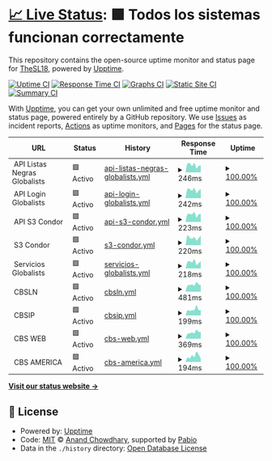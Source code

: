 # [📈 Live Status](https://status.condorbs.net): <!--live status--> **🟩 Todos los sistemas funcionan correctamente**

This repository contains the open-source uptime monitor and status page for [TheSL18](https://status.condorbs.net), powered by [Upptime](https://github.com/upptime/upptime).

[![Uptime CI](https://github.com/TheSL18/upptime/workflows/Uptime%20CI/badge.svg)](https://github.com/TheSL18/upptime/actions?query=workflow%3A%22Uptime+CI%22)
[![Response Time CI](https://github.com/TheSL18/upptime/workflows/Response%20Time%20CI/badge.svg)](https://github.com/TheSL18/upptime/actions?query=workflow%3A%22Response+Time+CI%22)
[![Graphs CI](https://github.com/TheSL18/upptime/workflows/Graphs%20CI/badge.svg)](https://github.com/TheSL18/upptime/actions?query=workflow%3A%22Graphs+CI%22)
[![Static Site CI](https://github.com/TheSL18/upptime/workflows/Static%20Site%20CI/badge.svg)](https://github.com/TheSL18/upptime/actions?query=workflow%3A%22Static+Site+CI%22)
[![Summary CI](https://github.com/TheSL18/upptime/workflows/Summary%20CI/badge.svg)](https://github.com/TheSL18/upptime/actions?query=workflow%3A%22Summary+CI%22)

With [Upptime](https://upptime.js.org), you can get your own unlimited and free uptime monitor and status page, powered entirely by a GitHub repository. We use [Issues](https://github.com/TheSL18/upptime/issues) as incident reports, [Actions](https://github.com/TheSL18/upptime/actions) as uptime monitors, and [Pages](https://status.condorbs.net) for the status page.

<!--start: status pages-->
<!-- This summary is generated by Upptime (https://github.com/upptime/upptime) -->
<!-- Do not edit this manually, your changes will be overwritten -->
<!-- prettier-ignore -->
| URL | Status | History | Response Time | Uptime |
| --- | ------ | ------- | ------------- | ------ |
| <img alt="" src="https://icons.duckduckgo.com/ip3/null.ico" height="13"> API Listas Negras Globalists | 🟩 Activo | [api-listas-negras-globalists.yml](https://github.com/TheSL18/upptime/commits/HEAD/history/api-listas-negras-globalists.yml) | <details><summary><img alt="Response time graph" src="./graphs/api-listas-negras-globalists/response-time-week.png" height="20"> 246ms</summary><br><a href="https://status.condorbs.net/history/api-listas-negras-globalists"><img alt="Response time 213" src="https://img.shields.io/endpoint?url=https%3A%2F%2Fraw.githubusercontent.com%2FTheSL18%2Fupptime%2FHEAD%2Fapi%2Fapi-listas-negras-globalists%2Fresponse-time.json"></a><br><a href="https://status.condorbs.net/history/api-listas-negras-globalists"><img alt="24-hour response time 238" src="https://img.shields.io/endpoint?url=https%3A%2F%2Fraw.githubusercontent.com%2FTheSL18%2Fupptime%2FHEAD%2Fapi%2Fapi-listas-negras-globalists%2Fresponse-time-day.json"></a><br><a href="https://status.condorbs.net/history/api-listas-negras-globalists"><img alt="7-day response time 246" src="https://img.shields.io/endpoint?url=https%3A%2F%2Fraw.githubusercontent.com%2FTheSL18%2Fupptime%2FHEAD%2Fapi%2Fapi-listas-negras-globalists%2Fresponse-time-week.json"></a><br><a href="https://status.condorbs.net/history/api-listas-negras-globalists"><img alt="30-day response time 222" src="https://img.shields.io/endpoint?url=https%3A%2F%2Fraw.githubusercontent.com%2FTheSL18%2Fupptime%2FHEAD%2Fapi%2Fapi-listas-negras-globalists%2Fresponse-time-month.json"></a><br><a href="https://status.condorbs.net/history/api-listas-negras-globalists"><img alt="1-year response time 213" src="https://img.shields.io/endpoint?url=https%3A%2F%2Fraw.githubusercontent.com%2FTheSL18%2Fupptime%2FHEAD%2Fapi%2Fapi-listas-negras-globalists%2Fresponse-time-year.json"></a></details> | <details><summary><a href="https://status.condorbs.net/history/api-listas-negras-globalists">100.00%</a></summary><a href="https://status.condorbs.net/history/api-listas-negras-globalists"><img alt="All-time uptime 99.55%" src="https://img.shields.io/endpoint?url=https%3A%2F%2Fraw.githubusercontent.com%2FTheSL18%2Fupptime%2FHEAD%2Fapi%2Fapi-listas-negras-globalists%2Fuptime.json"></a><br><a href="https://status.condorbs.net/history/api-listas-negras-globalists"><img alt="24-hour uptime 100.00%" src="https://img.shields.io/endpoint?url=https%3A%2F%2Fraw.githubusercontent.com%2FTheSL18%2Fupptime%2FHEAD%2Fapi%2Fapi-listas-negras-globalists%2Fuptime-day.json"></a><br><a href="https://status.condorbs.net/history/api-listas-negras-globalists"><img alt="7-day uptime 100.00%" src="https://img.shields.io/endpoint?url=https%3A%2F%2Fraw.githubusercontent.com%2FTheSL18%2Fupptime%2FHEAD%2Fapi%2Fapi-listas-negras-globalists%2Fuptime-week.json"></a><br><a href="https://status.condorbs.net/history/api-listas-negras-globalists"><img alt="30-day uptime 100.00%" src="https://img.shields.io/endpoint?url=https%3A%2F%2Fraw.githubusercontent.com%2FTheSL18%2Fupptime%2FHEAD%2Fapi%2Fapi-listas-negras-globalists%2Fuptime-month.json"></a><br><a href="https://status.condorbs.net/history/api-listas-negras-globalists"><img alt="1-year uptime 99.52%" src="https://img.shields.io/endpoint?url=https%3A%2F%2Fraw.githubusercontent.com%2FTheSL18%2Fupptime%2FHEAD%2Fapi%2Fapi-listas-negras-globalists%2Fuptime-year.json"></a></details>
| <img alt="" src="https://icons.duckduckgo.com/ip3/null.ico" height="13"> API Login Globalists | 🟩 Activo | [api-login-globalists.yml](https://github.com/TheSL18/upptime/commits/HEAD/history/api-login-globalists.yml) | <details><summary><img alt="Response time graph" src="./graphs/api-login-globalists/response-time-week.png" height="20"> 242ms</summary><br><a href="https://status.condorbs.net/history/api-login-globalists"><img alt="Response time 220" src="https://img.shields.io/endpoint?url=https%3A%2F%2Fraw.githubusercontent.com%2FTheSL18%2Fupptime%2FHEAD%2Fapi%2Fapi-login-globalists%2Fresponse-time.json"></a><br><a href="https://status.condorbs.net/history/api-login-globalists"><img alt="24-hour response time 269" src="https://img.shields.io/endpoint?url=https%3A%2F%2Fraw.githubusercontent.com%2FTheSL18%2Fupptime%2FHEAD%2Fapi%2Fapi-login-globalists%2Fresponse-time-day.json"></a><br><a href="https://status.condorbs.net/history/api-login-globalists"><img alt="7-day response time 242" src="https://img.shields.io/endpoint?url=https%3A%2F%2Fraw.githubusercontent.com%2FTheSL18%2Fupptime%2FHEAD%2Fapi%2Fapi-login-globalists%2Fresponse-time-week.json"></a><br><a href="https://status.condorbs.net/history/api-login-globalists"><img alt="30-day response time 235" src="https://img.shields.io/endpoint?url=https%3A%2F%2Fraw.githubusercontent.com%2FTheSL18%2Fupptime%2FHEAD%2Fapi%2Fapi-login-globalists%2Fresponse-time-month.json"></a><br><a href="https://status.condorbs.net/history/api-login-globalists"><img alt="1-year response time 220" src="https://img.shields.io/endpoint?url=https%3A%2F%2Fraw.githubusercontent.com%2FTheSL18%2Fupptime%2FHEAD%2Fapi%2Fapi-login-globalists%2Fresponse-time-year.json"></a></details> | <details><summary><a href="https://status.condorbs.net/history/api-login-globalists">100.00%</a></summary><a href="https://status.condorbs.net/history/api-login-globalists"><img alt="All-time uptime 99.55%" src="https://img.shields.io/endpoint?url=https%3A%2F%2Fraw.githubusercontent.com%2FTheSL18%2Fupptime%2FHEAD%2Fapi%2Fapi-login-globalists%2Fuptime.json"></a><br><a href="https://status.condorbs.net/history/api-login-globalists"><img alt="24-hour uptime 100.00%" src="https://img.shields.io/endpoint?url=https%3A%2F%2Fraw.githubusercontent.com%2FTheSL18%2Fupptime%2FHEAD%2Fapi%2Fapi-login-globalists%2Fuptime-day.json"></a><br><a href="https://status.condorbs.net/history/api-login-globalists"><img alt="7-day uptime 100.00%" src="https://img.shields.io/endpoint?url=https%3A%2F%2Fraw.githubusercontent.com%2FTheSL18%2Fupptime%2FHEAD%2Fapi%2Fapi-login-globalists%2Fuptime-week.json"></a><br><a href="https://status.condorbs.net/history/api-login-globalists"><img alt="30-day uptime 100.00%" src="https://img.shields.io/endpoint?url=https%3A%2F%2Fraw.githubusercontent.com%2FTheSL18%2Fupptime%2FHEAD%2Fapi%2Fapi-login-globalists%2Fuptime-month.json"></a><br><a href="https://status.condorbs.net/history/api-login-globalists"><img alt="1-year uptime 99.51%" src="https://img.shields.io/endpoint?url=https%3A%2F%2Fraw.githubusercontent.com%2FTheSL18%2Fupptime%2FHEAD%2Fapi%2Fapi-login-globalists%2Fuptime-year.json"></a></details>
| <img alt="" src="https://icons.duckduckgo.com/ip3/null.ico" height="13"> API S3 Condor | 🟩 Activo | [api-s3-condor.yml](https://github.com/TheSL18/upptime/commits/HEAD/history/api-s3-condor.yml) | <details><summary><img alt="Response time graph" src="./graphs/api-s3-condor/response-time-week.png" height="20"> 223ms</summary><br><a href="https://status.condorbs.net/history/api-s3-condor"><img alt="Response time 223" src="https://img.shields.io/endpoint?url=https%3A%2F%2Fraw.githubusercontent.com%2FTheSL18%2Fupptime%2FHEAD%2Fapi%2Fapi-s3-condor%2Fresponse-time.json"></a><br><a href="https://status.condorbs.net/history/api-s3-condor"><img alt="24-hour response time 239" src="https://img.shields.io/endpoint?url=https%3A%2F%2Fraw.githubusercontent.com%2FTheSL18%2Fupptime%2FHEAD%2Fapi%2Fapi-s3-condor%2Fresponse-time-day.json"></a><br><a href="https://status.condorbs.net/history/api-s3-condor"><img alt="7-day response time 223" src="https://img.shields.io/endpoint?url=https%3A%2F%2Fraw.githubusercontent.com%2FTheSL18%2Fupptime%2FHEAD%2Fapi%2Fapi-s3-condor%2Fresponse-time-week.json"></a><br><a href="https://status.condorbs.net/history/api-s3-condor"><img alt="30-day response time 220" src="https://img.shields.io/endpoint?url=https%3A%2F%2Fraw.githubusercontent.com%2FTheSL18%2Fupptime%2FHEAD%2Fapi%2Fapi-s3-condor%2Fresponse-time-month.json"></a><br><a href="https://status.condorbs.net/history/api-s3-condor"><img alt="1-year response time 223" src="https://img.shields.io/endpoint?url=https%3A%2F%2Fraw.githubusercontent.com%2FTheSL18%2Fupptime%2FHEAD%2Fapi%2Fapi-s3-condor%2Fresponse-time-year.json"></a></details> | <details><summary><a href="https://status.condorbs.net/history/api-s3-condor">100.00%</a></summary><a href="https://status.condorbs.net/history/api-s3-condor"><img alt="All-time uptime 99.68%" src="https://img.shields.io/endpoint?url=https%3A%2F%2Fraw.githubusercontent.com%2FTheSL18%2Fupptime%2FHEAD%2Fapi%2Fapi-s3-condor%2Fuptime.json"></a><br><a href="https://status.condorbs.net/history/api-s3-condor"><img alt="24-hour uptime 100.00%" src="https://img.shields.io/endpoint?url=https%3A%2F%2Fraw.githubusercontent.com%2FTheSL18%2Fupptime%2FHEAD%2Fapi%2Fapi-s3-condor%2Fuptime-day.json"></a><br><a href="https://status.condorbs.net/history/api-s3-condor"><img alt="7-day uptime 100.00%" src="https://img.shields.io/endpoint?url=https%3A%2F%2Fraw.githubusercontent.com%2FTheSL18%2Fupptime%2FHEAD%2Fapi%2Fapi-s3-condor%2Fuptime-week.json"></a><br><a href="https://status.condorbs.net/history/api-s3-condor"><img alt="30-day uptime 100.00%" src="https://img.shields.io/endpoint?url=https%3A%2F%2Fraw.githubusercontent.com%2FTheSL18%2Fupptime%2FHEAD%2Fapi%2Fapi-s3-condor%2Fuptime-month.json"></a><br><a href="https://status.condorbs.net/history/api-s3-condor"><img alt="1-year uptime 99.66%" src="https://img.shields.io/endpoint?url=https%3A%2F%2Fraw.githubusercontent.com%2FTheSL18%2Fupptime%2FHEAD%2Fapi%2Fapi-s3-condor%2Fuptime-year.json"></a></details>
| <img alt="" src="https://icons.duckduckgo.com/ip3/null.ico" height="13"> S3 Condor | 🟩 Activo | [s3-condor.yml](https://github.com/TheSL18/upptime/commits/HEAD/history/s3-condor.yml) | <details><summary><img alt="Response time graph" src="./graphs/s3-condor/response-time-week.png" height="20"> 220ms</summary><br><a href="https://status.condorbs.net/history/s3-condor"><img alt="Response time 213" src="https://img.shields.io/endpoint?url=https%3A%2F%2Fraw.githubusercontent.com%2FTheSL18%2Fupptime%2FHEAD%2Fapi%2Fs3-condor%2Fresponse-time.json"></a><br><a href="https://status.condorbs.net/history/s3-condor"><img alt="24-hour response time 274" src="https://img.shields.io/endpoint?url=https%3A%2F%2Fraw.githubusercontent.com%2FTheSL18%2Fupptime%2FHEAD%2Fapi%2Fs3-condor%2Fresponse-time-day.json"></a><br><a href="https://status.condorbs.net/history/s3-condor"><img alt="7-day response time 220" src="https://img.shields.io/endpoint?url=https%3A%2F%2Fraw.githubusercontent.com%2FTheSL18%2Fupptime%2FHEAD%2Fapi%2Fs3-condor%2Fresponse-time-week.json"></a><br><a href="https://status.condorbs.net/history/s3-condor"><img alt="30-day response time 205" src="https://img.shields.io/endpoint?url=https%3A%2F%2Fraw.githubusercontent.com%2FTheSL18%2Fupptime%2FHEAD%2Fapi%2Fs3-condor%2Fresponse-time-month.json"></a><br><a href="https://status.condorbs.net/history/s3-condor"><img alt="1-year response time 213" src="https://img.shields.io/endpoint?url=https%3A%2F%2Fraw.githubusercontent.com%2FTheSL18%2Fupptime%2FHEAD%2Fapi%2Fs3-condor%2Fresponse-time-year.json"></a></details> | <details><summary><a href="https://status.condorbs.net/history/s3-condor">100.00%</a></summary><a href="https://status.condorbs.net/history/s3-condor"><img alt="All-time uptime 99.68%" src="https://img.shields.io/endpoint?url=https%3A%2F%2Fraw.githubusercontent.com%2FTheSL18%2Fupptime%2FHEAD%2Fapi%2Fs3-condor%2Fuptime.json"></a><br><a href="https://status.condorbs.net/history/s3-condor"><img alt="24-hour uptime 100.00%" src="https://img.shields.io/endpoint?url=https%3A%2F%2Fraw.githubusercontent.com%2FTheSL18%2Fupptime%2FHEAD%2Fapi%2Fs3-condor%2Fuptime-day.json"></a><br><a href="https://status.condorbs.net/history/s3-condor"><img alt="7-day uptime 100.00%" src="https://img.shields.io/endpoint?url=https%3A%2F%2Fraw.githubusercontent.com%2FTheSL18%2Fupptime%2FHEAD%2Fapi%2Fs3-condor%2Fuptime-week.json"></a><br><a href="https://status.condorbs.net/history/s3-condor"><img alt="30-day uptime 100.00%" src="https://img.shields.io/endpoint?url=https%3A%2F%2Fraw.githubusercontent.com%2FTheSL18%2Fupptime%2FHEAD%2Fapi%2Fs3-condor%2Fuptime-month.json"></a><br><a href="https://status.condorbs.net/history/s3-condor"><img alt="1-year uptime 99.66%" src="https://img.shields.io/endpoint?url=https%3A%2F%2Fraw.githubusercontent.com%2FTheSL18%2Fupptime%2FHEAD%2Fapi%2Fs3-condor%2Fuptime-year.json"></a></details>
| <img alt="" src="https://icons.duckduckgo.com/ip3/null.ico" height="13"> Servicios Globalists | 🟩 Activo | [servicios-globalists.yml](https://github.com/TheSL18/upptime/commits/HEAD/history/servicios-globalists.yml) | <details><summary><img alt="Response time graph" src="./graphs/servicios-globalists/response-time-week.png" height="20"> 218ms</summary><br><a href="https://status.condorbs.net/history/servicios-globalists"><img alt="Response time 210" src="https://img.shields.io/endpoint?url=https%3A%2F%2Fraw.githubusercontent.com%2FTheSL18%2Fupptime%2FHEAD%2Fapi%2Fservicios-globalists%2Fresponse-time.json"></a><br><a href="https://status.condorbs.net/history/servicios-globalists"><img alt="24-hour response time 247" src="https://img.shields.io/endpoint?url=https%3A%2F%2Fraw.githubusercontent.com%2FTheSL18%2Fupptime%2FHEAD%2Fapi%2Fservicios-globalists%2Fresponse-time-day.json"></a><br><a href="https://status.condorbs.net/history/servicios-globalists"><img alt="7-day response time 218" src="https://img.shields.io/endpoint?url=https%3A%2F%2Fraw.githubusercontent.com%2FTheSL18%2Fupptime%2FHEAD%2Fapi%2Fservicios-globalists%2Fresponse-time-week.json"></a><br><a href="https://status.condorbs.net/history/servicios-globalists"><img alt="30-day response time 210" src="https://img.shields.io/endpoint?url=https%3A%2F%2Fraw.githubusercontent.com%2FTheSL18%2Fupptime%2FHEAD%2Fapi%2Fservicios-globalists%2Fresponse-time-month.json"></a><br><a href="https://status.condorbs.net/history/servicios-globalists"><img alt="1-year response time 212" src="https://img.shields.io/endpoint?url=https%3A%2F%2Fraw.githubusercontent.com%2FTheSL18%2Fupptime%2FHEAD%2Fapi%2Fservicios-globalists%2Fresponse-time-year.json"></a></details> | <details><summary><a href="https://status.condorbs.net/history/servicios-globalists">100.00%</a></summary><a href="https://status.condorbs.net/history/servicios-globalists"><img alt="All-time uptime 99.55%" src="https://img.shields.io/endpoint?url=https%3A%2F%2Fraw.githubusercontent.com%2FTheSL18%2Fupptime%2FHEAD%2Fapi%2Fservicios-globalists%2Fuptime.json"></a><br><a href="https://status.condorbs.net/history/servicios-globalists"><img alt="24-hour uptime 100.00%" src="https://img.shields.io/endpoint?url=https%3A%2F%2Fraw.githubusercontent.com%2FTheSL18%2Fupptime%2FHEAD%2Fapi%2Fservicios-globalists%2Fuptime-day.json"></a><br><a href="https://status.condorbs.net/history/servicios-globalists"><img alt="7-day uptime 100.00%" src="https://img.shields.io/endpoint?url=https%3A%2F%2Fraw.githubusercontent.com%2FTheSL18%2Fupptime%2FHEAD%2Fapi%2Fservicios-globalists%2Fuptime-week.json"></a><br><a href="https://status.condorbs.net/history/servicios-globalists"><img alt="30-day uptime 100.00%" src="https://img.shields.io/endpoint?url=https%3A%2F%2Fraw.githubusercontent.com%2FTheSL18%2Fupptime%2FHEAD%2Fapi%2Fservicios-globalists%2Fuptime-month.json"></a><br><a href="https://status.condorbs.net/history/servicios-globalists"><img alt="1-year uptime 99.52%" src="https://img.shields.io/endpoint?url=https%3A%2F%2Fraw.githubusercontent.com%2FTheSL18%2Fupptime%2FHEAD%2Fapi%2Fservicios-globalists%2Fuptime-year.json"></a></details>
| <img alt="" src="https://icons.duckduckgo.com/ip3/null.ico" height="13"> CBSLN | 🟩 Activo | [cbsln.yml](https://github.com/TheSL18/upptime/commits/HEAD/history/cbsln.yml) | <details><summary><img alt="Response time graph" src="./graphs/cbsln/response-time-week.png" height="20"> 481ms</summary><br><a href="https://status.condorbs.net/history/cbsln"><img alt="Response time 502" src="https://img.shields.io/endpoint?url=https%3A%2F%2Fraw.githubusercontent.com%2FTheSL18%2Fupptime%2FHEAD%2Fapi%2Fcbsln%2Fresponse-time.json"></a><br><a href="https://status.condorbs.net/history/cbsln"><img alt="24-hour response time 452" src="https://img.shields.io/endpoint?url=https%3A%2F%2Fraw.githubusercontent.com%2FTheSL18%2Fupptime%2FHEAD%2Fapi%2Fcbsln%2Fresponse-time-day.json"></a><br><a href="https://status.condorbs.net/history/cbsln"><img alt="7-day response time 481" src="https://img.shields.io/endpoint?url=https%3A%2F%2Fraw.githubusercontent.com%2FTheSL18%2Fupptime%2FHEAD%2Fapi%2Fcbsln%2Fresponse-time-week.json"></a><br><a href="https://status.condorbs.net/history/cbsln"><img alt="30-day response time 495" src="https://img.shields.io/endpoint?url=https%3A%2F%2Fraw.githubusercontent.com%2FTheSL18%2Fupptime%2FHEAD%2Fapi%2Fcbsln%2Fresponse-time-month.json"></a><br><a href="https://status.condorbs.net/history/cbsln"><img alt="1-year response time 502" src="https://img.shields.io/endpoint?url=https%3A%2F%2Fraw.githubusercontent.com%2FTheSL18%2Fupptime%2FHEAD%2Fapi%2Fcbsln%2Fresponse-time-year.json"></a></details> | <details><summary><a href="https://status.condorbs.net/history/cbsln">100.00%</a></summary><a href="https://status.condorbs.net/history/cbsln"><img alt="All-time uptime 99.06%" src="https://img.shields.io/endpoint?url=https%3A%2F%2Fraw.githubusercontent.com%2FTheSL18%2Fupptime%2FHEAD%2Fapi%2Fcbsln%2Fuptime.json"></a><br><a href="https://status.condorbs.net/history/cbsln"><img alt="24-hour uptime 100.00%" src="https://img.shields.io/endpoint?url=https%3A%2F%2Fraw.githubusercontent.com%2FTheSL18%2Fupptime%2FHEAD%2Fapi%2Fcbsln%2Fuptime-day.json"></a><br><a href="https://status.condorbs.net/history/cbsln"><img alt="7-day uptime 100.00%" src="https://img.shields.io/endpoint?url=https%3A%2F%2Fraw.githubusercontent.com%2FTheSL18%2Fupptime%2FHEAD%2Fapi%2Fcbsln%2Fuptime-week.json"></a><br><a href="https://status.condorbs.net/history/cbsln"><img alt="30-day uptime 100.00%" src="https://img.shields.io/endpoint?url=https%3A%2F%2Fraw.githubusercontent.com%2FTheSL18%2Fupptime%2FHEAD%2Fapi%2Fcbsln%2Fuptime-month.json"></a><br><a href="https://status.condorbs.net/history/cbsln"><img alt="1-year uptime 98.94%" src="https://img.shields.io/endpoint?url=https%3A%2F%2Fraw.githubusercontent.com%2FTheSL18%2Fupptime%2FHEAD%2Fapi%2Fcbsln%2Fuptime-year.json"></a></details>
| <img alt="" src="https://icons.duckduckgo.com/ip3/null.ico" height="13"> CBSIP | 🟩 Activo | [cbsip.yml](https://github.com/TheSL18/upptime/commits/HEAD/history/cbsip.yml) | <details><summary><img alt="Response time graph" src="./graphs/cbsip/response-time-week.png" height="20"> 199ms</summary><br><a href="https://status.condorbs.net/history/cbsip"><img alt="Response time 529" src="https://img.shields.io/endpoint?url=https%3A%2F%2Fraw.githubusercontent.com%2FTheSL18%2Fupptime%2FHEAD%2Fapi%2Fcbsip%2Fresponse-time.json"></a><br><a href="https://status.condorbs.net/history/cbsip"><img alt="24-hour response time 185" src="https://img.shields.io/endpoint?url=https%3A%2F%2Fraw.githubusercontent.com%2FTheSL18%2Fupptime%2FHEAD%2Fapi%2Fcbsip%2Fresponse-time-day.json"></a><br><a href="https://status.condorbs.net/history/cbsip"><img alt="7-day response time 199" src="https://img.shields.io/endpoint?url=https%3A%2F%2Fraw.githubusercontent.com%2FTheSL18%2Fupptime%2FHEAD%2Fapi%2Fcbsip%2Fresponse-time-week.json"></a><br><a href="https://status.condorbs.net/history/cbsip"><img alt="30-day response time 418" src="https://img.shields.io/endpoint?url=https%3A%2F%2Fraw.githubusercontent.com%2FTheSL18%2Fupptime%2FHEAD%2Fapi%2Fcbsip%2Fresponse-time-month.json"></a><br><a href="https://status.condorbs.net/history/cbsip"><img alt="1-year response time 529" src="https://img.shields.io/endpoint?url=https%3A%2F%2Fraw.githubusercontent.com%2FTheSL18%2Fupptime%2FHEAD%2Fapi%2Fcbsip%2Fresponse-time-year.json"></a></details> | <details><summary><a href="https://status.condorbs.net/history/cbsip">100.00%</a></summary><a href="https://status.condorbs.net/history/cbsip"><img alt="All-time uptime 97.59%" src="https://img.shields.io/endpoint?url=https%3A%2F%2Fraw.githubusercontent.com%2FTheSL18%2Fupptime%2FHEAD%2Fapi%2Fcbsip%2Fuptime.json"></a><br><a href="https://status.condorbs.net/history/cbsip"><img alt="24-hour uptime 100.00%" src="https://img.shields.io/endpoint?url=https%3A%2F%2Fraw.githubusercontent.com%2FTheSL18%2Fupptime%2FHEAD%2Fapi%2Fcbsip%2Fuptime-day.json"></a><br><a href="https://status.condorbs.net/history/cbsip"><img alt="7-day uptime 100.00%" src="https://img.shields.io/endpoint?url=https%3A%2F%2Fraw.githubusercontent.com%2FTheSL18%2Fupptime%2FHEAD%2Fapi%2Fcbsip%2Fuptime-week.json"></a><br><a href="https://status.condorbs.net/history/cbsip"><img alt="30-day uptime 99.01%" src="https://img.shields.io/endpoint?url=https%3A%2F%2Fraw.githubusercontent.com%2FTheSL18%2Fupptime%2FHEAD%2Fapi%2Fcbsip%2Fuptime-month.json"></a><br><a href="https://status.condorbs.net/history/cbsip"><img alt="1-year uptime 97.26%" src="https://img.shields.io/endpoint?url=https%3A%2F%2Fraw.githubusercontent.com%2FTheSL18%2Fupptime%2FHEAD%2Fapi%2Fcbsip%2Fuptime-year.json"></a></details>
| <img alt="" src="https://icons.duckduckgo.com/ip3/null.ico" height="13"> CBS WEB | 🟩 Activo | [cbs-web.yml](https://github.com/TheSL18/upptime/commits/HEAD/history/cbs-web.yml) | <details><summary><img alt="Response time graph" src="./graphs/cbs-web/response-time-week.png" height="20"> 369ms</summary><br><a href="https://status.condorbs.net/history/cbs-web"><img alt="Response time 385" src="https://img.shields.io/endpoint?url=https%3A%2F%2Fraw.githubusercontent.com%2FTheSL18%2Fupptime%2FHEAD%2Fapi%2Fcbs-web%2Fresponse-time.json"></a><br><a href="https://status.condorbs.net/history/cbs-web"><img alt="24-hour response time 387" src="https://img.shields.io/endpoint?url=https%3A%2F%2Fraw.githubusercontent.com%2FTheSL18%2Fupptime%2FHEAD%2Fapi%2Fcbs-web%2Fresponse-time-day.json"></a><br><a href="https://status.condorbs.net/history/cbs-web"><img alt="7-day response time 369" src="https://img.shields.io/endpoint?url=https%3A%2F%2Fraw.githubusercontent.com%2FTheSL18%2Fupptime%2FHEAD%2Fapi%2Fcbs-web%2Fresponse-time-week.json"></a><br><a href="https://status.condorbs.net/history/cbs-web"><img alt="30-day response time 379" src="https://img.shields.io/endpoint?url=https%3A%2F%2Fraw.githubusercontent.com%2FTheSL18%2Fupptime%2FHEAD%2Fapi%2Fcbs-web%2Fresponse-time-month.json"></a><br><a href="https://status.condorbs.net/history/cbs-web"><img alt="1-year response time 385" src="https://img.shields.io/endpoint?url=https%3A%2F%2Fraw.githubusercontent.com%2FTheSL18%2Fupptime%2FHEAD%2Fapi%2Fcbs-web%2Fresponse-time-year.json"></a></details> | <details><summary><a href="https://status.condorbs.net/history/cbs-web">100.00%</a></summary><a href="https://status.condorbs.net/history/cbs-web"><img alt="All-time uptime 100.00%" src="https://img.shields.io/endpoint?url=https%3A%2F%2Fraw.githubusercontent.com%2FTheSL18%2Fupptime%2FHEAD%2Fapi%2Fcbs-web%2Fuptime.json"></a><br><a href="https://status.condorbs.net/history/cbs-web"><img alt="24-hour uptime 100.00%" src="https://img.shields.io/endpoint?url=https%3A%2F%2Fraw.githubusercontent.com%2FTheSL18%2Fupptime%2FHEAD%2Fapi%2Fcbs-web%2Fuptime-day.json"></a><br><a href="https://status.condorbs.net/history/cbs-web"><img alt="7-day uptime 100.00%" src="https://img.shields.io/endpoint?url=https%3A%2F%2Fraw.githubusercontent.com%2FTheSL18%2Fupptime%2FHEAD%2Fapi%2Fcbs-web%2Fuptime-week.json"></a><br><a href="https://status.condorbs.net/history/cbs-web"><img alt="30-day uptime 100.00%" src="https://img.shields.io/endpoint?url=https%3A%2F%2Fraw.githubusercontent.com%2FTheSL18%2Fupptime%2FHEAD%2Fapi%2Fcbs-web%2Fuptime-month.json"></a><br><a href="https://status.condorbs.net/history/cbs-web"><img alt="1-year uptime 100.00%" src="https://img.shields.io/endpoint?url=https%3A%2F%2Fraw.githubusercontent.com%2FTheSL18%2Fupptime%2FHEAD%2Fapi%2Fcbs-web%2Fuptime-year.json"></a></details>
| <img alt="" src="https://icons.duckduckgo.com/ip3/null.ico" height="13"> CBS AMERICA | 🟩 Activo | [cbs-america.yml](https://github.com/TheSL18/upptime/commits/HEAD/history/cbs-america.yml) | <details><summary><img alt="Response time graph" src="./graphs/cbs-america/response-time-week.png" height="20"> 194ms</summary><br><a href="https://status.condorbs.net/history/cbs-america"><img alt="Response time 220" src="https://img.shields.io/endpoint?url=https%3A%2F%2Fraw.githubusercontent.com%2FTheSL18%2Fupptime%2FHEAD%2Fapi%2Fcbs-america%2Fresponse-time.json"></a><br><a href="https://status.condorbs.net/history/cbs-america"><img alt="24-hour response time 110" src="https://img.shields.io/endpoint?url=https%3A%2F%2Fraw.githubusercontent.com%2FTheSL18%2Fupptime%2FHEAD%2Fapi%2Fcbs-america%2Fresponse-time-day.json"></a><br><a href="https://status.condorbs.net/history/cbs-america"><img alt="7-day response time 194" src="https://img.shields.io/endpoint?url=https%3A%2F%2Fraw.githubusercontent.com%2FTheSL18%2Fupptime%2FHEAD%2Fapi%2Fcbs-america%2Fresponse-time-week.json"></a><br><a href="https://status.condorbs.net/history/cbs-america"><img alt="30-day response time 202" src="https://img.shields.io/endpoint?url=https%3A%2F%2Fraw.githubusercontent.com%2FTheSL18%2Fupptime%2FHEAD%2Fapi%2Fcbs-america%2Fresponse-time-month.json"></a><br><a href="https://status.condorbs.net/history/cbs-america"><img alt="1-year response time 220" src="https://img.shields.io/endpoint?url=https%3A%2F%2Fraw.githubusercontent.com%2FTheSL18%2Fupptime%2FHEAD%2Fapi%2Fcbs-america%2Fresponse-time-year.json"></a></details> | <details><summary><a href="https://status.condorbs.net/history/cbs-america">100.00%</a></summary><a href="https://status.condorbs.net/history/cbs-america"><img alt="All-time uptime 100.00%" src="https://img.shields.io/endpoint?url=https%3A%2F%2Fraw.githubusercontent.com%2FTheSL18%2Fupptime%2FHEAD%2Fapi%2Fcbs-america%2Fuptime.json"></a><br><a href="https://status.condorbs.net/history/cbs-america"><img alt="24-hour uptime 100.00%" src="https://img.shields.io/endpoint?url=https%3A%2F%2Fraw.githubusercontent.com%2FTheSL18%2Fupptime%2FHEAD%2Fapi%2Fcbs-america%2Fuptime-day.json"></a><br><a href="https://status.condorbs.net/history/cbs-america"><img alt="7-day uptime 100.00%" src="https://img.shields.io/endpoint?url=https%3A%2F%2Fraw.githubusercontent.com%2FTheSL18%2Fupptime%2FHEAD%2Fapi%2Fcbs-america%2Fuptime-week.json"></a><br><a href="https://status.condorbs.net/history/cbs-america"><img alt="30-day uptime 100.00%" src="https://img.shields.io/endpoint?url=https%3A%2F%2Fraw.githubusercontent.com%2FTheSL18%2Fupptime%2FHEAD%2Fapi%2Fcbs-america%2Fuptime-month.json"></a><br><a href="https://status.condorbs.net/history/cbs-america"><img alt="1-year uptime 100.00%" src="https://img.shields.io/endpoint?url=https%3A%2F%2Fraw.githubusercontent.com%2FTheSL18%2Fupptime%2FHEAD%2Fapi%2Fcbs-america%2Fuptime-year.json"></a></details>

<!--end: status pages-->

[**Visit our status website →**](https://status.condorbs.net)

## 📄 License

- Powered by: [Upptime](https://github.com/upptime/upptime)
- Code: [MIT](./LICENSE) © [Anand Chowdhary](https://anandchowdhary.com), supported by [Pabio](https://pabio.com)
- Data in the `./history` directory: [Open Database License](https://opendatacommons.org/licenses/odbl/1-0/)
